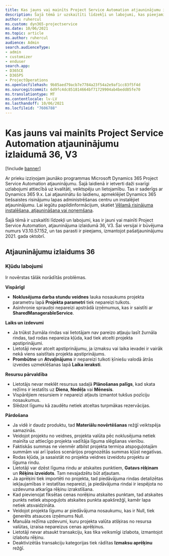 ```yaml
---
title: Kas jauns vai mainīts Project Service Automation atjauninājumu izlaidumā 36, V3
description: Šajā tēmā ir uzskaitīti līdzekļi un labojumi, kas pieejami Microsoft Dynamics 365 Project Service Automation 36. atjauninājumu laidienā, V3.
author: ruhercul
ms.custom: dyn365-projectservice
ms.date: 10/06/2021
ms.topic: article
ms.author: ruhercul
audience: Admin
search.audienceType:
- admin
- customizer
- enduser
search.app:
- D365CE
- D365PS
- ProjectOperations
ms.openlocfilehash: 9b85aed79acb7e7784a23f54a2e9af1cc83f5f4d
ms.sourcegitcommit: 6d9fc4dc851814664bf71729904ab4bedd85fe70
ms.translationtype: MT
ms.contentlocale: lv-LV
ms.lasthandoff: 10/06/2021
ms.locfileid: "7606788"
---
```

# <a name="whats-new-or-changed-in-project-service-automation-update-release-36-v3"></a>Kas jauns vai mainīts Project Service Automation atjauninājumu izlaidumā 36, V3

[!include [banner](../includes/psa-now-project-operations.md)]

Ar prieku izziņojam jaunāko programmas Microsoft Dynamics 365 Project Service Automation atjauninājumu. Šajā laidienā ir ietverti daži svarīgi uzlabojumi attiecībā uz kvalitāti, veiktspēju un lietojamību. Tas ir saderīgs ar Dynamics 365 9.x. Lai atjauninātu šo laidienu, apmeklējiet Dynamics 365 tiešsaistes risinājumu lapas administrēšanas centru un instalējiet atjauninājumu. Lai iegūtu papildinformācijum, skatiet [Vēlamā risinājuma instalēšana, atjaunināšana vai noņemšana](/power-platform/admin/install-remove-preferred-solution).

Šajā tēmā ir uzskaitīti līdzekļi un labojumi, kas ir jauni vai mainīti Project Service Automation, atjauninājuma izlaidumā 36, V3. Šai versijai ir būvējuma numurs V3.10.57.152, un tas parasti ir pieejams, izmantojot pašatjauninājumu 2021. gada oktobrī.

## <a name="update-release-36"></a>Atjauninājumu izlaidums 36

### <a name="bug-fixes"></a>Kļūdu labojumi

Ir novērstas tālāk norādītās problēmas.

**VispārīgI**
- **Noklusējuma darba stundu veidnes** lauka nosaukums projekta parametru lapā **Projekta parametri** tiek nepareizi tulkots.
- Asinhronie spraudņi nepareizi apstrādā izņēmumus, kas ir saistīti ar **SharedManagerableService**.

**Laiks un izdevumi**
- Ja trūkst žurnāla rindas vai lietotājam nav pareizo atļauju lasīt žurnāla rindas, tad rodas nepareiza kļūda, kad tiek atcelti projekta apstiprinājumi.
- Lietotāji nevar atcelt apstiprinājumu, ja izmaksu vai laika ievadei ir vairāk nekā viens saistītais projekta apstiprinājums.
- **Prombūtne** un **Atvaļinājums** ir nepareizi tulkoti ķīniešu valodā ātrās izveides uzmeklēšanas lapā **Laika ieraksti**.

**Resursu pārvaldība**
- Lietotājs nevar meklēt resursus sadaļā **Plānošanas palīgs**, kad skata režīms ir iestatīts uz **Diena**, **Nedēļa** vai **Mēnesis**.
- Vispārējiem resursiem ir nepareizi atļauts izmantot tukšus pozīciju nosaukumus. 
- Slēdzot līgumu kā zaudētu netiek atceltas turpmākas rezervācijas.

**Pārdošana**
- Ja vidē ir daudz produktu, tad **Materiālu novērtēšanas** režģī veiktspēja samazinās.
- Veidojot projektu no veidnes, projekta valūta pēc noklusējuma netiek mainīta uz attiecīgo projekta vadītāja līguma slēgšanas vienību.
- Faktiskās summas ne vienmēr atbilst projekta termiņa atspoguļotajām summām vai arī īpašos scenārijos prognozētās summas kļūst negatīvas.
- Rodas kļūda, ja sasaistāt no projekta veidnes izveidotu projektu ar līguma rindu.
- Lietotāji var dzēst līguma rindu ar atskaites punktiem, **Gatavs rēķinam** un **Rēķins izveidots**. Tam nevajadzētu būt atļautam.
- Ja aprēķini tiek importēti no projekta, tad piedāvājuma rindas detalizētas iekļaujamības ir iestatītas nepareizi, ja piedāvājuma rindai ir iespējota no uzdevuma atkarīga rēķinu izrakstīšana.
- Kad pievienojat fiksētas cenas norēķinu atskaites punktam, tad atskaites punkts netiek atspoguļots atskaites punkta apakšrežģī, kamēr lapa netiek atsvaidzināta.
- Veidojot projekta līgumu ar piedāvājuma nosaukumu, kas ir Null, tiek ģenerēts atsauces izņēmums Null.
- Manuāla režīma uzdevumi, kuru projekta valūta atšķiras no resursa valūtas, izraisa nepareizus cenas aprēķinus.
- Lietotāji nevar atsaukt transakciju, kas tika veiksmīgi izlabota, izmantojot izlabotu rēķinu.
- Deaktivizētās transakciju kategorijas tiek rādītas **Izmaksu aprēķinu** režģī.



